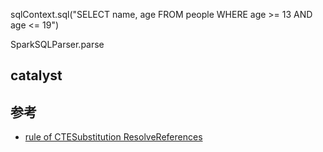 
sqlContext.sql("SELECT name, age FROM people WHERE age >= 13 AND age <= 19")

SparkSQLParser.parse

## catalyst



## 参考
- [rule of CTESubstitution ResolveReferences](https://liuxiaofei.com.cn/blog/analyzer-in-spark/)